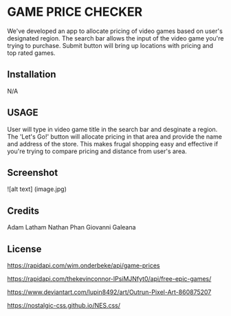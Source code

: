 # GAME PRICE CHECKER

We've developed an app to allocate pricing of video games based on user's designated region.
The search bar allows the input of the video game you're trying to purchase.
Submit button will bring up locations with pricing and top rated games.

## Installation

N/A

## USAGE

User will type in video game title in the search bar and desginate a region. The 'Let's Go!' button will allocate pricing in that area and provide the name and address of the store. This makes frugal shopping easy and effective if you're trying to compare pricing and distance from user's area.

## Screenshot

![alt text] (image.jpg)

## Credits

Adam Latham
Nathan Phan
Giovanni Galeana

## License

https://rapidapi.com/wim.onderbeke/api/game-prices

https://rapidapi.com/thekevinconnor-lPsiMJNfyt0/api/free-epic-games/

https://www.deviantart.com/lupin8492/art/Outrun-Pixel-Art-860875207

https://nostalgic-css.github.io/NES.css/
